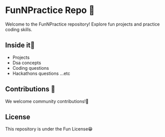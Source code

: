 # FunNPractice Repo 🚀

Welcome to the FunNPractice repository! Explore fun projects and practice coding skills.

## Inside it👀
- Projects
- Dsa concepts
- Coding questions
- Hackathons questions ...etc

## Contributions 🌟

We welcome community contributions!🫵

## License

This repository is under the Fun License😁
